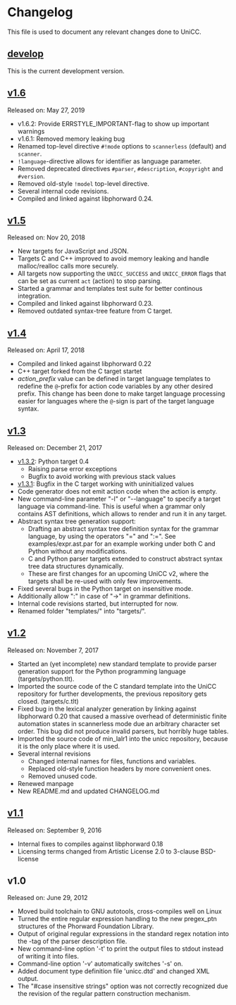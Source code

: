 # Changelog

This file is used to document any relevant changes done to UniCC.

## [develop]

This is the current development version.

## [v1.6]

Released on: May 27, 2019

- v1.6.2: Provide ERRSTYLE_IMPORTANT-flag to show up important warnings
- v1.6.1: Removed memory leaking bug
- Renamed top-level directive `#!mode` options to `scannerless` (default)
  and `scanner`.
- `!language`-directive allows for identifier as language parameter.
- Removed deprecated directives `#parser`, `#description`, `#copyright`
  and  `#version`.
- Removed old-style `!model` top-level directive.
- Several internal code revisions.
- Compiled and linked against libphorward 0.24.

## [v1.5]

Released on: Nov 20, 2018

- New targets for JavaScript and JSON.
- Targets C and C++ improved to avoid memory leaking and handle malloc/realloc
  calls more securely.
- All targets now supporting the `UNICC_SUCCESS` and `UNICC_ERROR` flags that
  can be set as current `act` (action) to stop parsing.
- Started a grammar and templates test suite for better continous integration.
- Compiled and linked against libphorward 0.23.
- Removed outdated syntax-tree feature from C target.

## [v1.4]

Released on: April 17, 2018

- Compiled and linked against libphorward 0.22
- C++ target forked from the C target startet
- *action_prefix* value can be defined in target language templates to
  redefine the ``@``-prefix for action code variables by any other desired
  prefix. This change has been done to make target language processing easier
  for languages where the ``@``-sign is part of the target language syntax.

## [v1.3]

Released on: December 21, 2017

- [v1.3.2]: Python target 0.4
  - Raising parse error exceptions
  - Bugfix to avoid working with previous stack values
- [v1.3.1]: Bugfix in the C target working with uninitialized values
- Code generator does not emit action code when the action is empty.
- New command-line parameter "-l" or "--language" to specify a target language
  via command-line. This is useful when a grammar only contains AST definitions,
  which allows to render and run it in any target.
- Abstract syntax tree generation support:
  - Drafting an abstract syntax tree definition syntax for the grammar language,
    by using the operators "=" and ":=". See examples/expr.ast.par for an
    example working under both C and Python without any modifications.
  - C and Python parser targets extended to construct abstract syntax tree
    data structures dynamically.
  - These are first changes for an upcoming UniCC v2, where the targets shall
    be re-used with only few improvements.
- Fixed several bugs in the Python target on insensitive mode.
- Additionally allow ":" in case of "->" in grammar definitions.
- Internal code revisions started, but interrupted for now.
- Renamed folder "templates/" into "targets/".

## [v1.2]

Released on: November 7, 2017

- Started an (yet incomplete) new standard template to provide parser generation
  support for the Python programming language (targets/python.tlt).
- Imported the source code of the C standard template into the UniCC repository
  for further developments, the previous repository gets closed.
  (targets/c.tlt)
- Fixed bug in the lexical analyzer generation by linking against
  libphorward 0.20 that caused a massive overhead of deterministic finite
  automation states in scannerless mode due an arbitrary character
  set order. This bug did not produce invalid parsers, but horribly huge tables.
- Imported the source code of min_lalr1 into the unicc repository, because it
  is the only place where it is used.
- Several internal revisions
  - Changed internal names for files, functions and variables.
  - Replaced old-style function headers by more convenient ones.
  - Removed unused code.
- Renewed manpage
- New README.md and updated CHANGELOG.md

## [v1.1]

Released on: September 9, 2016

- Internal fixes to compiles against libphorward 0.18
- Licensing terms changed from Artistic License 2.0 to 3-clause BSD-license

## v1.0

Released on: June 29, 2012

- Moved build toolchain to GNU autotools, cross-compiles well on Linux
- Turned the entire regular expression handling to the new pregex_ptn structures
  of the Phorward Foundation Library.
- Output of original regular expressions in the standard regex notation into
  the <regex>-tag of the parser description file.
- New command-line option '-t' to print the output files to stdout instead of
  writing it into files.
- Command-line option '-v' automatically switches '-s' on.
- Added document type definition file 'unicc.dtd' and changed XML output.
- The "#case insensitive strings" option was not correctly recognized due the
  revision of the regular pattern construction mechanism.


[develop]: https://github.com/phorward/unicc/compare/1.6.0...develop
[v1.6]: https://github.com/phorward/unicc/compare/1.5.0...1.6.0
[v1.5]: https://github.com/phorward/unicc/compare/1.4.0...1.5.0
[v1.4]: https://github.com/phorward/unicc/compare/1.3.3...1.4.0
[v1.3.3]: https://github.com/phorward/unicc/compare/1.3.2...1.3.3
[v1.3.2]: https://github.com/phorward/unicc/compare/1.3.1...1.3.2
[v1.3.1]: https://github.com/phorward/unicc/compare/1.3.0...1.3.1
[v1.3]: https://github.com/phorward/unicc/compare/1.2.0...1.3.0
[v1.2]: https://github.com/phorward/unicc/compare/1.1.0...1.2.0
[v1.1]: https://github.com/phorward/unicc/compare/1.0.0...1.1.0
